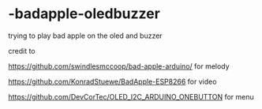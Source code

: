 # -badapple-oledbuzzer
trying to play bad apple on the oled and buzzer

credit to 

https://github.com/swindlesmccoop/bad-apple-arduino/ for melody

https://github.com/KonradStuewe/BadApple-ESP8266 for video

https://github.com/DevCorTec/OLED_I2C_ARDUINO_ONEBUTTON for menu

